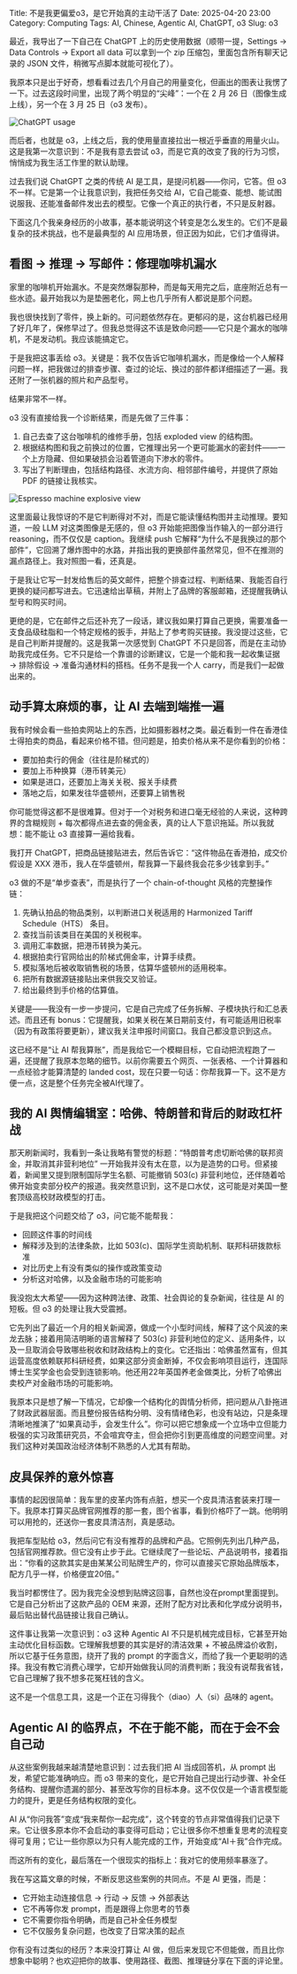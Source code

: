 Title: 不是我更偏爱o3，是它开始真的主动干活了
Date: 2025-04-20 23:00
Category: Computing
Tags: AI, Chinese, Agentic AI, ChatGPT, o3
Slug: o3

最近，我导出了一下自己在 ChatGPT 上的历史使用数据（顺带一提，Settings → Data Controls → Export all data 可以拿到一个 zip 压缩包，里面包含所有聊天记录的 JSON 文件，稍微写点脚本就能可视化了）。

我原本只是出于好奇，想看看过去几个月自己的用量变化，但画出的图表让我愣了一下。过去这段时间里，出现了两个明显的“尖峰”：一个在 2 月 26 日（图像生成上线），另一个在 3 月 25 日（o3 发布）。

![ChatGPT usage](/images/chatgpt_usage_202504.png)

而后者，也就是 o3，上线之后，我的使用量直接拉出一根近乎垂直的用量火山。这是我第一次意识到：不是我有意去尝试 o3，而是它真的改变了我的行为习惯，悄悄成为我生活工作里的默认助理。

过去我们说 ChatGPT 之类的传统 AI 是工具，是提问机器——你问，它答。但 o3 不一样。它是第一个让我意识到，我把任务交给 AI，它自己能查、能想、能试图说服我、还能准备邮件发出去的模型。它像一个真正的执行者，不只是反射器。

下面这几个我亲身经历的小故事，基本能说明这个转变是怎么发生的。它们不是最复杂的技术挑战，也不是最典型的 AI 应用场景，但正因为如此，它们才值得讲。

## 看图 → 推理 → 写邮件：修理咖啡机漏水

家里的咖啡机开始漏水。不是突然爆裂那种，而是每天用完之后，底座附近总有一些水迹。最开始我以为是垫圈老化，网上也几乎所有人都说是那个问题。

我也很快找到了零件，换上新的。可问题依然存在。更郁闷的是，这台机器已经用了好几年了，保修早过了。但我总觉得这不该是致命问题——它只是个漏水的咖啡机，不是发动机。我应该能搞定它。

于是我把这事丢给 o3。关键是：我不仅告诉它咖啡机漏水，而是像给一个人解释问题一样，把我做过的排查步骤、查过的论坛、换过的部件都详细描述了一遍。我还附了一张机器的照片和产品型号。

结果非常不一样。

o3 没有直接给我一个诊断结果，而是先做了三件事：

1. 自己去查了这台咖啡机的维修手册，包括 exploded view 的结构图。
2. 根据结构图和我之前换过的位置，它推理出另一个更可能漏水的密封件——一个上方隐藏、但如果破损会沿着管道向下渗水的零件。
3. 写出了判断理由，包括结构路径、水流方向、相邻部件编号，并提供了原始 PDF 的链接让我核实。

![Espresso machine explosive view](/images/espresso_machine_explosive_view.png)

这里面最让我惊讶的不是它判断得对不对，而是它能读懂结构图并主动推理。要知道，一般 LLM 对这类图像是无感的，但 o3 开始能把图像当作输入的一部分进行 reasoning，而不仅仅是 caption。我继续 push 它解释“为什么不是我换过的那个部件”，它回溯了爆炸图中的水路，并指出我的更换部件虽然常见，但不在推测的漏点路径上。我对照图一看，还真是。

于是我让它写一封发给售后的英文邮件，把整个排查过程、判断结果、我能否自行更换的疑问都写进去。它迅速给出草稿，并附上了品牌的客服邮箱，还提醒我确认型号和购买时间。

更绝的是，它在邮件之后还补充了一段话，建议我如果打算自己更换，需要准备一支食品级硅脂和一个特定规格的扳手，并贴上了参考购买链接。我没提过这些，它是自己判断并提醒的。这是我第一次感觉到 ChatGPT 不只是回答，而是在主动协助我完成任务。它不只是给一个靠谱的诊断建议，它是一个能和我一起收集证据 → 排除假设 → 准备沟通材料的搭档。任务不是我一个人 carry，而是我们一起做出来的。

## 动手算太麻烦的事，让 AI 去端到端推一遍

我有时候会看一些拍卖网站上的东西，比如摄影器材之类。最近看到一件在香港佳士得拍卖的商品，看起来价格不错。但问题是，拍卖价格从来不是你看到的价格：

* 要加拍卖行的佣金（往往是阶梯式的）
* 要加上币种换算（港币转美元）
* 如果是进口，还要加上海关关税、报关手续费
* 落地之后，如果发往华盛顿州，还要算上销售税

你可能觉得这都不是很难算。但对于一个对税务和进口毫无经验的人来说，这种跨界的含糊规则 + 每次都得点进去查的佣金表，真的让人下意识拖延。所以我就想：能不能让 o3 直接算一遍给我看。

我打开 ChatGPT，把商品链接贴进去，然后告诉它：“这件物品在香港拍，成交价假设是 XXX 港币，我人在华盛顿州，帮我算一下最终我会花多少钱拿到手。”

o3 做的不是“单步查表”，而是执行了一个 chain-of-thought 风格的完整操作链：

1. 先确认拍品的物品类别，以判断进口关税适用的 Harmonized Tariff Schedule（HTS） 条目。
2. 查找当前该类目在美国的关税税率。
3. 调用汇率数据，把港币转换为美元。
4. 根据拍卖行官网给出的阶梯式佣金率，计算手续费。
5. 模拟落地后被收取销售税的场景，估算华盛顿州的适用税率。
6. 把所有数据源链接贴出来供我交叉验证。
7. 给出最终到手价格的估算值。

关键是——我没有一步一步提问，它是自己完成了任务拆解、子模块执行和汇总表述。而且还有 bonus：它提醒我，如果关税在某日期前支付，有可能适用旧税率（因为有政策将要更新），建议我关注申报时间窗口。我自己都没意识到这点。

这已经不是“让 AI 帮我算账”，而是我给它一个模糊目标，它自动把流程跑了一遍，还提醒了我原本忽略的细节。以前你需要五个网页、一张表格、一个计算器和一点经验才能算清楚的 landed cost，现在只要一句话：你帮我算一下。这不是方便一点，这是整个任务完全被AI代理了。

## 我的 AI 舆情编辑室：哈佛、特朗普和背后的财政杠杆战

那天刷新闻时，我看到一条让我略有警觉的标题：“特朗普考虑切断哈佛的联邦资金，并取消其非营利地位” 一开始我并没有太在意，以为是造势的口号。但紧接着，新闻里又提到限制国际学生名额、可能撤销 503(c) 非营利地位，还伴随着哈佛开始变卖部分校产的报道。我突然意识到，这不是口水仗，这可能是对美国一整套顶级高校财政模型的打击。

于是我把这个问题交给了 o3，问它能不能帮我：

* 回顾这件事的时间线
* 解释涉及到的法律条款，比如 503(c)、国际学生资助机制、联邦科研拨款标准
* 对比历史上有没有类似的操作或政策变动
* 分析这对哈佛，以及金融市场的可能影响

我没抱太大希望——因为这种跨法律、政策、社会舆论的复杂新闻，往往是 AI 的短板。但 o3 的处理让我大受震撼。

它先列出了最近一个月的相关新闻源，做成一个小型时间线，解释了这个风波的来龙去脉；接着用简洁明晰的语言解释了 503(c) 非营利地位的定义、适用条件，以及一旦取消会导致哪些税收和财政结构上的变化。它还指出：哈佛虽然富有，但其运营高度依赖联邦科研经费，如果这部分资金断掉，不仅会影响项目运行，连国际博士生奖学金也会受到连锁影响。他还用22年英国养老金做类比，分析了哈佛出卖校产对金融市场的可能影响。

我原本只是想了解一下情况，它却像一个结构化的舆情分析师，把问题从八卦拖进了财政武器层面。而且整份报告结构分明、没有情绪色彩，也没有站边，只是条理清晰地推演了“如果真动手，会发生什么”。你可以把它想象成一个立场中立但能力极强的实习政策研究员，不会喧宾夺主，但会把你引到更高维度的问题空间里。对我们这种对美国政治经济体制不熟悉的人尤其有帮助。

## 皮具保养的意外惊喜

事情的起因很简单：我车里的皮革内饰有点脏，想买一个皮具清洁套装来打理一下。我原本打算买品牌官网推荐的那一套，图个省事，看到价格吓了一跳。他明明可以用抢的，还送你一套皮具清洁剂，真是感动。

我把车型贴给 o3，然后问它有没有推荐的品牌和产品。它照例先列出几种产品，包括官网推荐款。但它没有止步于此。它继续爬了一些论坛、产品说明书，接着指出：“你看的这款其实是由某某公司贴牌生产的，你可以直接买它原始品牌版本，配方几乎一样，价格便宜20倍。”

我当时都愣住了。因为我完全没想到贴牌这回事，自然也没在prompt里面提到。它是自己分析出了这款产品的 OEM 来源，还附了配方对比表和化学成分说明书，最后贴出替代品链接让我自己确认。

这件事让我第一次意识到：o3 这种 Agentic AI 不只是机械完成目标，它甚至开始主动优化目标函数。它理解我想要的其实是好的清洁效果 + 不被品牌溢价收割，所以它基于任务意图，绕开了我的 prompt 的字面含义，而给了我一个更聪明的选择。我没有教它消费心理学，它却开始做我认同的消费判断；我没有说帮我省钱，它自己理解了我不想多花冤枉钱的含义。

这不是一个信息工具，这是一个正在习得我个（diao）人（si）品味的 agent。

## Agentic AI 的临界点，不在于能不能，而在于会不会自己动

从这些案例我越来越清楚地意识到：过去我们把 AI 当成回答机，从 prompt 出发，希望它能准确响应。而 o3 带来的变化，是它开始自己提出行动步骤、补全任务结构、提醒你遗漏的部分、甚至改写你的目标本身。这不仅仅是一个语言模型能力的提升，更是任务结构权限的变化。

AI 从“你问我答”变成“我来帮你一起完成”，这个转变的节点非常值得我们记录下来。它让很多原本你不会启动的事变得可启动；它让很多你不想重复思考的流程变得可复用；它让一些你原以为只有人能完成的工作，开始变成“AI＋我”合作完成。

而这所有的变化，最后落在一个很现实的指标上：我对它的使用频率暴涨了。

我在写这篇文章的时候，不断反思这些案例的共同点。不是 AI 更强，而是：

* 它开始主动连接信息 → 行动 → 反馈 → 外部表达
* 它不再等你发 prompt，而是跟得上你思考的节奏
* 它不需要你指令明确，而是自己补全任务模型
* 它不仅服务复杂问题，也改变了日常决策的起点

你有没有过类似的经历？本来没打算让 AI 做，但后来发现它不但能做，而且比你想象中聪明？也欢迎把你的故事、使用路径、截图、推理链分享在下面的评论里。